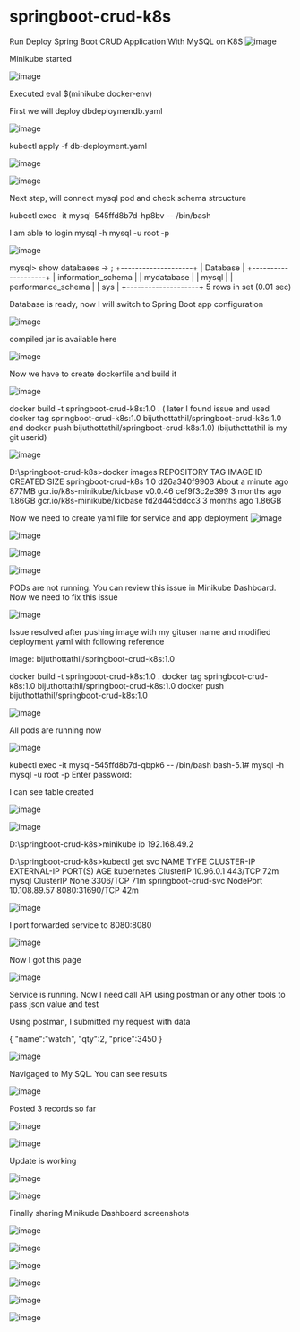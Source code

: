 # springboot-crud-k8s
Run  Deploy Spring Boot CRUD Application With MySQL on K8S
![image](https://github.com/user-attachments/assets/f560b005-883c-4c03-936f-f59389420b0e)


Minikube started

![image](https://github.com/user-attachments/assets/1d431735-e117-4479-94f4-4239bcd39cbd)

Executed   eval $(minikube docker-env)


First we will deploy  dbdeploymendb.yaml

![image](https://github.com/user-attachments/assets/0d242265-cea2-4c29-92b7-02c3e54fe64d)


 kubectl apply -f db-deployment.yaml 

![image](https://github.com/user-attachments/assets/e1f2943b-0469-4165-9da8-fa19efec1ba1)

![image](https://github.com/user-attachments/assets/635ad902-2e63-4939-b525-4b9d302043c0)


Next step, will connect mysql pod and check schema strcucture

kubectl exec -it mysql-545ffd8b7d-hp8bv -- /bin/bash

I am able to login   mysql -h mysql -u root -p


![image](https://github.com/user-attachments/assets/1abced38-65d5-46de-a8a2-aa500aabfe9c)

mysql> show databases
    -> ;
+--------------------+
| Database           |
+--------------------+
| information_schema |
| mydatabase         |
| mysql              |
| performance_schema |
| sys                |
+--------------------+
5 rows in set (0.01 sec)


Database is ready, now I will switch to Spring Boot app configuration


![image](https://github.com/user-attachments/assets/465925a2-9c0a-4aee-a55c-05a095f16e22)

compiled jar is available here



![image](https://github.com/user-attachments/assets/9128bc7b-d589-4f26-a4b4-568884bd46ed)

Now we have to create dockerfile and build it

![image](https://github.com/user-attachments/assets/62b5f191-c16c-4cbe-9dcc-c307052df8ae)

docker build -t springboot-crud-k8s:1.0 .  ( later I found issue and used docker tag springboot-crud-k8s:1.0 bijuthottathil/springboot-crud-k8s:1.0  and docker push bijuthottathil/springboot-crud-k8s:1.0) (bijuthottathil is my git userid)

![image](https://github.com/user-attachments/assets/6d2fab42-7eaf-4c7b-8a82-2e2d7d1c487e)

D:\springboot-crud-k8s>docker images
REPOSITORY                    TAG       IMAGE ID       CREATED              SIZE
springboot-crud-k8s           1.0       d26a340f9903   About a minute ago   877MB
gcr.io/k8s-minikube/kicbase   v0.0.46   cef9f3c2e399   3 months ago         1.86GB
gcr.io/k8s-minikube/kicbase   <none>    fd2d445ddcc3   3 months ago         1.86GB

Now we need to create yaml file for service and app deployment
![image](https://github.com/user-attachments/assets/0158813e-69b5-4a9a-a4ac-35ec9460e4fc)


![image](https://github.com/user-attachments/assets/53b4c3cf-641f-45ac-9496-52509d6cef97)



![image](https://github.com/user-attachments/assets/b953e23b-d4ae-4d8e-bec8-eb376bb7ce54)

![image](https://github.com/user-attachments/assets/73be2830-d0a1-4b99-98cc-5ed69f5c0a1d)

PODs are not running. You can review this issue in Minikube Dashboard. Now we need to fix this issue

![image](https://github.com/user-attachments/assets/11d06fb1-0cc2-41a1-8606-c57e2f28ca4b)


Issue resolved after pushing image with my gituser name and modified deployment yaml with following reference

   image: bijuthottathil/springboot-crud-k8s:1.0

   docker build -t springboot-crud-k8s:1.0 .
    docker tag springboot-crud-k8s:1.0 bijuthottathil/springboot-crud-k8s:1.0
    docker push bijuthottathil/springboot-crud-k8s:1.0

   ![image](https://github.com/user-attachments/assets/a468438f-753f-4945-a009-1efc2b676d68)


All pods are running now

![image](https://github.com/user-attachments/assets/9f960a57-413e-4175-923a-6c94d9543991)

 kubectl exec -it mysql-545ffd8b7d-qbpk6 -- /bin/bash
 bash-5.1# mysql -h mysql -u root -p
Enter password: 

I can see table created 


![image](https://github.com/user-attachments/assets/795160b4-c527-4c61-ab03-19310c038f40)

![image](https://github.com/user-attachments/assets/d3a84fcb-7ed5-4e6f-8492-a482aab64d05)

D:\springboot-crud-k8s>minikube ip
192.168.49.2

D:\springboot-crud-k8s>kubectl get svc
NAME                  TYPE        CLUSTER-IP     EXTERNAL-IP   PORT(S)          AGE
kubernetes            ClusterIP   10.96.0.1      <none>        443/TCP          72m
mysql                 ClusterIP   None           <none>        3306/TCP         71m
springboot-crud-svc   NodePort    10.108.89.57   <none>        8080:31690/TCP   42m

![image](https://github.com/user-attachments/assets/e225a938-071d-4fe5-9648-edcdee79fd55)


I port forwarded service to 8080:8080


![image](https://github.com/user-attachments/assets/0e3d6ee7-db95-44ca-a329-ba9792b8c062)


Now I got this page

![image](https://github.com/user-attachments/assets/ad91d09d-ce88-46b6-920a-f2afc092055e)

Service is running. Now I need call API using postman or any other tools to pass json value and test

Using postman, I submitted my request with data

{
  "name":"watch",
   "qty":2,
   "price":3450
}

![image](https://github.com/user-attachments/assets/174608ff-cc8e-41d6-9430-1fe7f59d3d9b)


Navigaged to My SQL. You can see results

![image](https://github.com/user-attachments/assets/b92910df-6820-4322-90d7-5b705279bede)

Posted 3 records so far

![image](https://github.com/user-attachments/assets/4c049aa5-0a57-4419-96bb-78305e9d07b1)




![image](https://github.com/user-attachments/assets/92a5f286-ad8f-43a3-ab29-36936219b35a)

Update is working

![image](https://github.com/user-attachments/assets/ba1eb27e-1306-4ed8-a18c-057553cfb34e)


![image](https://github.com/user-attachments/assets/c6b73e3f-03de-40c3-9849-c2ce4ad01758)

Finally sharing Minikude Dashboard screenshots

![image](https://github.com/user-attachments/assets/4f0240c3-2ded-45b9-8bd2-7586e2ea01db)

![image](https://github.com/user-attachments/assets/bee69166-a350-4402-ab2e-9154f540ab14)


![image](https://github.com/user-attachments/assets/33051b79-5649-485d-91da-47a072c32458)


![image](https://github.com/user-attachments/assets/0dc11593-0c4c-4a0e-9cde-e92544887d56)

![image](https://github.com/user-attachments/assets/7b2e4cc6-3ff2-4f9d-8063-3f7af6f29446)

![image](https://github.com/user-attachments/assets/db7f9497-a847-494d-b4f1-5fc0a0521ed5)


